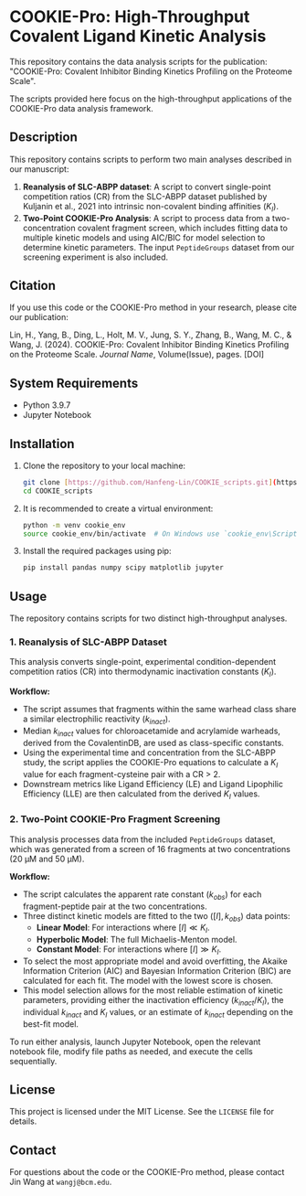 # COOKIE-Pro: High-Throughput Covalent Ligand Kinetic Analysis

This repository contains the data analysis scripts for the publication: "COOKIE-Pro: Covalent Inhibitor Binding Kinetics Profiling on the Proteome Scale".

The scripts provided here focus on the high-throughput applications of the COOKIE-Pro data analysis framework.

## Description

This repository contains scripts to perform two main analyses described in our manuscript:
1.  **Reanalysis of SLC-ABPP dataset**: A script to convert single-point competition ratios (CR) from the SLC-ABPP dataset published by Kuljanin et al., 2021 into intrinsic non-covalent binding affinities ($K_I$).
2.  **Two-Point COOKIE-Pro Analysis**: A script to process data from a two-concentration covalent fragment screen, which includes fitting data to multiple kinetic models and using AIC/BIC for model selection to determine kinetic parameters. The input `PeptideGroups` dataset from our screening experiment is also included.

## Citation

If you use this code or the COOKIE-Pro method in your research, please cite our publication:

Lin, H., Yang, B., Ding, L., Holt, M. V., Jung, S. Y., Zhang, B., Wang, M. C., & Wang, J. (2024). COOKIE-Pro: Covalent Inhibitor Binding Kinetics Profiling on the Proteome Scale. *Journal Name*, Volume(Issue), pages. [DOI]


## System Requirements
* Python 3.9.7
* Jupyter Notebook

## Installation

1.  Clone the repository to your local machine:
    ```bash
    git clone [https://github.com/Hanfeng-Lin/COOKIE_scripts.git](https://github.com/Hanfeng-Lin/COOKIE_scripts.git)
    cd COOKIE_scripts
    ```

2.  It is recommended to create a virtual environment:
    ```bash
    python -m venv cookie_env
    source cookie_env/bin/activate  # On Windows use `cookie_env\Scripts\activate`
    ```

3.  Install the required packages using pip:
    ```bash
    pip install pandas numpy scipy matplotlib jupyter
    ```

## Usage

The repository contains scripts for two distinct high-throughput analyses.

### 1. Reanalysis of SLC-ABPP Dataset

This analysis converts single-point, experimental condition-dependent competition ratios (CR) into thermodynamic inactivation constants ($K_I$).

**Workflow:**
* The script assumes that fragments within the same warhead class share a similar electrophilic reactivity ($k_{inact}$).
* Median $k_{inact}$ values for chloroacetamide and acrylamide warheads, derived from the CovalentinDB, are used as class-specific constants.
* Using the experimental time and concentration from the SLC-ABPP study, the script applies the COOKIE-Pro equations to calculate a $K_I$ value for each fragment-cysteine pair with a CR > 2.
* Downstream metrics like Ligand Efficiency (LE) and Ligand Lipophilic Efficiency (LLE) are then calculated from the derived $K_I$ values.

### 2. Two-Point COOKIE-Pro Fragment Screening

This analysis processes data from the included `PeptideGroups` dataset, which was generated from a screen of 16 fragments at two concentrations (20 µM and 50 µM).

**Workflow:**
* The script calculates the apparent rate constant ($k_{obs}$) for each fragment-peptide pair at the two concentrations.
* Three distinct kinetic models are fitted to the two ($[I], k_{obs}$) data points:
    * **Linear Model**: For interactions where $[I] \ll K_I$.
    * **Hyperbolic Model**: The full Michaelis-Menton model.
    * **Constant Model**: For interactions where $[I] \gg K_I$.
* To select the most appropriate model and avoid overfitting, the Akaike Information Criterion (AIC) and Bayesian Information Criterion (BIC) are calculated for each fit. The model with the lowest score is chosen.
* This model selection allows for the most reliable estimation of kinetic parameters, providing either the inactivation efficiency ($k_{inact}/K_I$), the individual $k_{inact}$ and $K_I$ values, or an estimate of $k_{inact}$ depending on the best-fit model.

To run either analysis, launch Jupyter Notebook, open the relevant notebook file, modify file paths as needed, and execute the cells sequentially.

## License

This project is licensed under the MIT License. See the `LICENSE` file for details.

## Contact

For questions about the code or the COOKIE-Pro method, please contact Jin Wang at `wangj@bcm.edu`.
